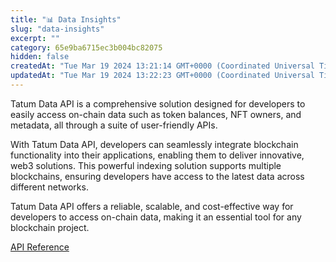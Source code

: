```yaml
---
title: "📊 Data Insights"
slug: "data-insights"
excerpt: ""
category: 65e9ba6715ec3b004bc82075
hidden: false
createdAt: "Tue Mar 19 2024 13:21:14 GMT+0000 (Coordinated Universal Time)"
updatedAt: "Tue Mar 19 2024 13:22:23 GMT+0000 (Coordinated Universal Time)"
---
```

Tatum Data API is a comprehensive solution designed for developers to easily access on-chain data such as token balances, NFT owners, and metadata, all through a suite of user-friendly APIs.

With Tatum Data API, developers can seamlessly integrate blockchain functionality into their applications, enabling them to deliver innovative, web3 solutions. This powerful indexing solution supports multiple blockchains, ensuring developers have access to the latest data across different networks.

Tatum Data API offers a reliable, scalable, and cost-effective way for developers to access on-chain data, making it an essential tool for any blockchain project.

[API Reference](/reference/nft-api)
